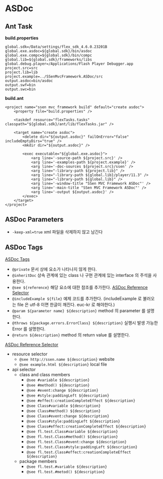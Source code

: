 # ASDoc

## Ant Task

**build.properties**

	global.sdk=/Data/settings/flex_sdk_4.6.0.23201B
	global.exe.asdoc=${global.sdk}/bin/asdoc
	global.exe.compc=${global.sdk}/bin/compc
	global.lib=${global.sdk}/frameworks/libs
	global.debug.player=/Applications/Flash Player Debugger.app
	project.src=src
	project.lib=lib
	project.example=../SSenMvcFramework.ASDoc/src
	output.asdoc=bin/asdoc
	output.swf=bin
	output.swc=bin

**build.ant**
	
	<project name="ssen mvc framework build" default="create asdoc">
		<property file="build.properties" />
	
		<taskdef resource="flexTasks.tasks" classpath="${global.sdk}/ant/lib/flexTasks.jar" />
	
		<target name="create asdoc">
			<delete dir="${output.asdoc}" failOnError="false" includeEmptyDirs="true" />
			<mkdir dir="${output.asdoc}" />
	
			<exec executable="${global.exe.asdoc}">
				<arg line='-source-path ${project.src}' />
				<arg line='-examples-path ${project.example}' />
				<arg line='-doc-sources ${project.src}/ssen' />
				<arg line="-library-path ${project.lib}" />
				<arg line="-library-path ${global.lib}/player/11.3" />
				<arg line="-library-path ${global.lib}" />
				<arg line='-window-title "SSen MVC Framework ASDoc"' />
				<arg line='-main-title "SSen MVC Framework ASDoc"' />
				<arg line='-output ${output.asdoc}' />
			</exec>
		</target>
	</project>
	
## ASDoc Parameters

- `-keep-xml=true` xml 파일을 삭제하지 않고 남긴다

## ASDoc Tags

[ASDoc Tags]

- `@private` 문서 상에 요소가 나타나지 않게 한다.
- `@inheritDoc` 상속 관계에 있는 class 나 구현 관계에 있는 interface 의 주석을 사용한다.
- `@see ${reference}` 해당 요소에 대한 참조를 추가한다. [ASDoc Reference Selector]
- `@includeExample ${file}` 예제 코드를 추가한다. (includeExample 로 불러오는 file 은 utf-8 이면 한글이 깨진다. euc-kr 로 해야한다.)
- `@param ${parameter name} ${description}` method 의 parameter 를 설명한다.
- `@throws ${package.errors.ErrorClass} ${description}` 실행시 발생 가능한 Error 를 설명한다.
- `@return ${description}` method 의 return value 를 설명한다.

[ASDoc Reference Selector]

- resource selector 
	- `@see http://ssen.name ${description}` website
	- `@see example.html ${description}` local file
- api selector
	- class and class members
		- `@see #variable ${description}`
		- `@see #method() ${description}`
		- `@see #event:change ${description}`
		- `@see #style:paddingLeft ${description}`
		- `@see #effect:creationCompleteEffect ${description}`
		- `@see Class#variable ${description}`
		- `@see Class#method() ${description}`
		- `@see Class#event:change ${description}`
		- `@see Class#style:paddingLeft ${description}`
		- `@see Class#effect:creationCompleteEffect ${description}`
		- `@see fl.test.Class#variable ${description}`
		- `@see fl.test.Class#method() ${description}`
		- `@see fl.test.Class#event:change ${description}`
		- `@see fl.test.Class#style:paddingLeft ${description}`
		- `@see fl.test.Class#effect:creationCompleteEffect ${description}`
	- package members
		- `@see fl.test.#variable ${description}`
		- `@see fl.test.#metod() ${description}`
	
[ASDoc Tags]:http://help.adobe.com/en_US/flex/using/WSd0ded3821e0d52fe1e63e3d11c2f44bc36-7ff6.html
[ASDoc Reference Selector]:http://help.adobe.com/en_US/flex/using/WSd0ded3821e0d52fe1e63e3d11c2f44bc36-7ff8.html